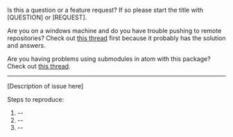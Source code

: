 Is this a question or a feature request? If so please start the title with [QUESTION] or [REQUEST].

Are you on a windows machine and do you have trouble pushing to remote repositories? Check out [this thread](https://github.com/akonwi/git-plus/issues/224) first because it probably has the solution and answers.

Are you having problems using submodules in atom with this package? Check out [this thread](https://github.com/akonwi/git-plus/issues/312).

-----------------

[Description of issue here]

Steps to reproduce:

1. --
2. --
3. --
